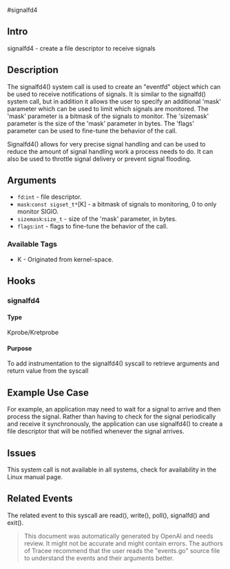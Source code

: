 
#signalfd4

## Intro
signalfd4 - create a file descriptor to receive signals

## Description
The signalfd4() system call is used to create an "eventfd" object which can be used to receive notifications of signals. It is similar to the signalfd() system call, but in addition it allows the user to specify an additional 'mask' parameter which can be used to limit which signals are monitored. The 'mask' parameter is a bitmask of the signals to monitor. The 'sizemask' parameter is the size of the 'mask' parameter in bytes. The 'flags' parameter can be used to fine-tune the behavior of the call.

Signalfd4() allows for very precise signal handling and can be used to reduce the amount of signal handling work a process needs to do. It can also be used to throttle signal delivery or prevent signal flooding.

## Arguments
* `fd`:`int` - file descriptor.
* `mask`:`const sigset_t*`[K] - a bitmask of signals to monitoring, 0 to only monitor SIGIO.
* `sizemask`:`size_t` - size of the 'mask' parameter, in bytes.
* `flags`:`int` - flags to fine-tune the behavior of the call.

### Available Tags
* K - Originated from kernel-space.

## Hooks
### signalfd4
#### Type
Kprobe/Kretprobe
#### Purpose
To add instrumentation to the signalfd4() syscall to retrieve arguments and return value from the syscall 

## Example Use Case
For example, an application may need to wait for a signal to arrive and then process the signal. Rather than having to check for the signal periodically and receive it synchronously, the application can use signalfd4() to create a file descriptor that will be notified whenever the signal arrives. 

## Issues
This system call is not available in all systems, check for availability in the Linux manual page.

## Related Events
The related event to this syscall are read(), write(), poll(), signalfd() and exit().

> This document was automatically generated by OpenAI and needs review. It might
> not be accurate and might contain errors. The authors of Tracee recommend that
> the user reads the "events.go" source file to understand the events and their
> arguments better.

